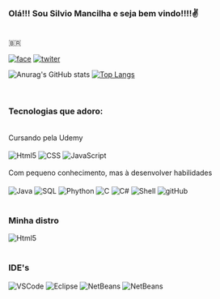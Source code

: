### Olá!!! Sou Silvio Mancilha e seja bem vindo!!!!✌️
<br>
🇧🇷

[![face](https://img.shields.io/badge/LinkedIn-0077B5?style=for-the-badge&logo=linkedin&logoColor=white)](https://www.linkedin.com/in/silvio-rog%C3%A9rio-leite-mancilha-aa806122/)
[![twiter](https://img.shields.io/badge/Twitter-1DA1F2?style=for-the-badge&logo=twitter&logoColor=white)](https://twitter.com/MancilhaSilvio)


![Anurag's GitHub stats](https://github-readme-stats.vercel.app/api?username=silviomancilha&show_icons=true&theme=dracula)
[![Top Langs](https://github-readme-stats.vercel.app/api/top-langs/?username=silviomancilha&layout=compact)](https://github.com/anuraghazra/github-readme-stats)


<br>

### **Tecnologias que adoro:**
<div style = "display : inline_block"><br>
    <a>Cursando pela Udemy</a><br><br>
    <img align = "center" alt = "Html5" src ="https://img.shields.io/badge/HTML5-E34F26?style=for-the-badge&logo=html5&logoColor=white" />
    <img align = "center" alt = "CSS" src ="https://img.shields.io/badge/CSS3-1572B6?style=for-the-badge&logo=css3&logoColor=white" />
    <img align = "center" alt = "JavaScript" src ="https://img.shields.io/badge/JavaScript-F7DF1E?style=for-the-badge&logo=javascript&logoColor=black" />
    <br>
    <br><a>Com pequeno conhecimento, mas à desenvolver habilidades</a><br><br>
    <img align = "center" alt = "Java" src ="https://img.shields.io/badge/Java-ED8B00?style=for-the-badge&logo=openjdk&logoColor=white" />
    <img align = "center" alt = "SQL" src ="https://img.shields.io/badge/MySQL-00000F?style=for-the-badge&logo=mysql&logoColor=white" />
    <img align = "center" alt = "Phython" src ="https://img.shields.io/badge/Python-14354C?style=for-the-badge&logo=python&logoColor=white" />
    <img align = "center" alt = "C" src ="https://img.shields.io/badge/C-00599C?style=for-the-badge&logo=c&logoColor=white" />
    <img align = "center" alt = "C#" src ="https://img.shields.io/badge/C%23-239120?style=for-the-badge&logo=c-sharp&logoColor=white" />
    <img align = "center" alt = "Shell" src ="https://img.shields.io/badge/GIT-E44C30?style=for-the-badge&logo=git&logoColor=white" />
    <img align = "center" alt = "gitHub" src ="https://img.shields.io/badge/GitHub-100000?style=for-the-badge&logo=github&logoColor=white" />
   

</div>
<br>

### **Minha distro**
<div style = "display : inline_block">
    <img align = "center" alt = "Html5" src ="https://img.shields.io/badge/Windows-0078D6?style=for-the-badge&logo=windows&logoColor=green" />
</div>

<br>

### **IDE's**
<div style = "display : inline_block">
    <img align = "center" alt = "VSCode" src ="https://img.shields.io/badge/Visual_Studio_Code-0078D4?style=for-the-badge&logo=visual%20studio%20code&logoColor=white" />
    <img align = "center" alt = "Eclipse" src ="https://img.shields.io/badge/Eclipse-2C2255?style=for-the-badge&logo=eclipse&logoColor=white" />
    <img align = "center" alt = "NetBeans" src ="https://img.shields.io/badge/apache%20netbeans-1B6AC6?style=for-the-badge&logo=apache%20netbeans%20IDE&logoColor=white" />
    <img align = "center" alt = "NetBeans" src ="https://img.shields.io/badge/IntelliJ_IDEA-000000.svg?style=for-the-badge&logo=intellij-idea&logoColor=white" />

</div>
